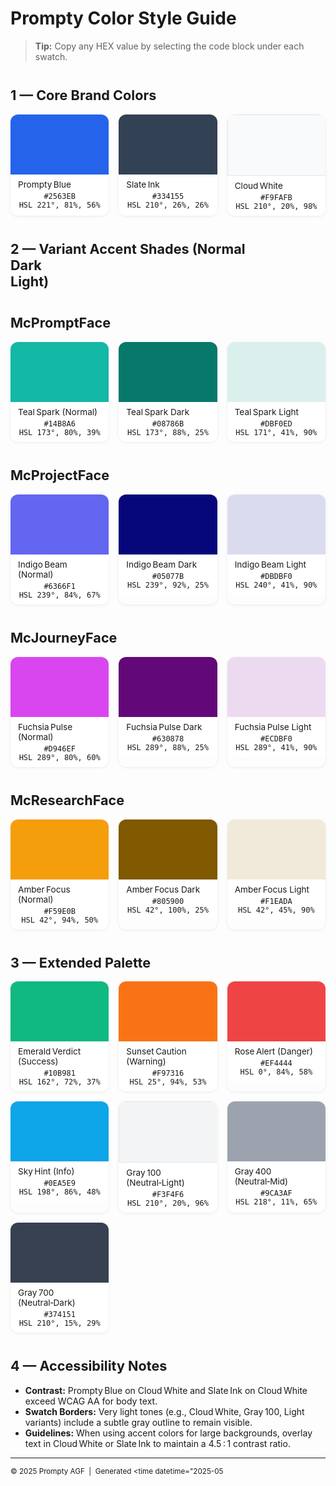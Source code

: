# Prompty Color Style Guide

> **Tip:** Copy any HEX value by selecting the code block under each swatch.

<style>
  /* Simple responsive grid for swatches */
  .palette-grid {
    display: grid;
    gap: 1rem;
    grid-template-columns: repeat(auto-fill, minmax(150px, 1fr));
    margin-top: 1rem;
  }
  .swatch {
    border-radius: 0.75rem;
    overflow: hidden;
    box-shadow: 0 1px 4px rgba(0,0,0,0.08);
    transition: transform .15s ease;
  }
  .swatch:hover { transform: translateY(-4px); }
  .swatch-color { height: 96px; width: 100%; }
  .swatch-meta { padding: .5rem .75rem; font-size: .85rem; background: #fff; }
  .swatch-meta code { font-size: .75rem; display: block; margin-top: .25rem; text-align: center }
  h2 { margin-top: 2.5rem; font-size: 1.35rem; }
</style>

## 1 — Core Brand Colors

<div class="palette-grid">
  <div class="swatch">
    <div class="swatch-color" style="background:#2563EB;"></div>
    <div class="swatch-meta">Prompty Blue<br><code>#2563EB<br>HSL 221°, 81%, 56%</code></div>
  </div>
  <div class="swatch">
    <div class="swatch-color" style="background:#334155;"></div>
    <div class="swatch-meta">Slate Ink<br><code>#334155<br>HSL 210°, 26%, 26%</code></div>
  </div>
  <div class="swatch">
    <div class="swatch-color" style="background:#F9FAFB; border:1px solid #E5E7EB;"></div>
    <div class="swatch-meta">Cloud White<br><code>#F9FAFB<br>HSL 210°, 20%, 98%</code></div>
  </div>
</div>

## 2 — Variant Accent Shades (Normal<br>Dark<br>Light)

<h2>McPromptFace</h2>
<div class="palette-grid">
  <div class="swatch">
    <div class="swatch-color" style="background:#14B8A6;"></div>
    <div class="swatch-meta">Teal Spark (Normal)<br><code>#14B8A6<br>HSL 173°, 80%, 39%</code></div>
  </div>
  <div class="swatch">
    <div class="swatch-color" style="background:#08786B;"></div>
    <div class="swatch-meta">Teal Spark Dark<br><code>#08786B<br>HSL 173°, 88%, 25%</code></div>
  </div>
  <div class="swatch">
    <div class="swatch-color" style="background:#DBF0ED;"></div>
    <div class="swatch-meta">Teal Spark Light<br><code>#DBF0ED<br>HSL 171°, 41%, 90%</code></div>
  </div>
</div>

<h2>McProjectFace</h2>
<div class="palette-grid">
  <div class="swatch">
    <div class="swatch-color" style="background:#6366F1;"></div>
    <div class="swatch-meta">Indigo Beam (Normal)<br><code>#6366F1<br>HSL 239°, 84%, 67%</code></div>
  </div>
  <div class="swatch">
    <div class="swatch-color" style="background:#05077B;"></div>
    <div class="swatch-meta">Indigo Beam Dark<br><code>#05077B<br>HSL 239°, 92%, 25%</code></div>
  </div>
  <div class="swatch">
    <div class="swatch-color" style="background:#DBDBF0;"></div>
    <div class="swatch-meta">Indigo Beam Light<br><code>#DBDBF0<br>HSL 240°, 41%, 90%</code></div>
  </div>
</div>

<h2>McJourneyFace</h2>
<div class="palette-grid">
  <div class="swatch">
    <div class="swatch-color" style="background:#D946EF;"></div>
    <div class="swatch-meta">Fuchsia Pulse (Normal)<br><code>#D946EF<br>HSL 289°, 80%, 60%</code></div>
  </div>
  <div class="swatch">
    <div class="swatch-color" style="background:#630878;"></div>
    <div class="swatch-meta">Fuchsia Pulse Dark<br><code>#630878<br>HSL 289°, 88%, 25%</code></div>
  </div>
  <div class="swatch">
    <div class="swatch-color" style="background:#ECDBF0;"></div>
    <div class="swatch-meta">Fuchsia Pulse Light<br><code>#ECDBF0<br>HSL 289°, 41%, 90%</code></div>
  </div>
</div>

<h2>McResearchFace</h2>
<div class="palette-grid">
  <div class="swatch">
    <div class="swatch-color" style="background:#F59E0B;"></div>
    <div class="swatch-meta">Amber Focus (Normal)<br><code>#F59E0B<br>HSL 42°, 94%, 50%</code></div>
  </div>
  <div class="swatch">
    <div class="swatch-color" style="background:#805900;"></div>
    <div class="swatch-meta">Amber Focus Dark<br><code>#805900<br>HSL 42°, 100%, 25%</code></div>
  </div>
  <div class="swatch">
    <div class="swatch-color" style="background:#F1EADA;"></div>
    <div class="swatch-meta">Amber Focus Light<br><code>#F1EADA<br>HSL 42°, 45%, 90%</code></div>
  </div>
</div>

## 3 — Extended Palette

<div class="palette-grid">
  <div class="swatch">
    <div class="swatch-color" style="background:#10B981;"></div>
    <div class="swatch-meta">Emerald Verdict (Success)<br><code>#10B981<br>HSL 162°, 72%, 37%</code></div>
  </div>
  <div class="swatch">
    <div class="swatch-color" style="background:#F97316;"></div>
    <div class="swatch-meta">Sunset Caution (Warning)<br><code>#F97316<br>HSL 25°, 94%, 53%</code></div>
  </div>
  <div class="swatch">
    <div class="swatch-color" style="background:#EF4444;"></div>
    <div class="swatch-meta">Rose Alert (Danger)<br><code>#EF4444<br>HSL 0°, 84%, 58%</code></div>
  </div>
  <div class="swatch">
    <div class="swatch-color" style="background:#0EA5E9;"></div>
    <div class="swatch-meta">Sky Hint (Info)<br><code>#0EA5E9<br>HSL 198°, 86%, 48%</code></div>
  </div>
  <div class="swatch">
    <div class="swatch-color" style="background:#F3F4F6; border:1px solid #E5E7EB;"></div>
    <div class="swatch-meta">Gray 100 (Neutral‑Light)<br><code>#F3F4F6<br>HSL 210°, 20%, 96%</code></div>
  </div>
  <div class="swatch">
    <div class="swatch-color" style="background:#9CA3AF;"></div>
    <div class="swatch-meta">Gray 400 (Neutral‑Mid)<br><code>#9CA3AF<br>HSL 218°, 11%, 65%</code></div>
  </div>
  <div class="swatch">
    <div class="swatch-color" style="background:#374151;"></div>
    <div class="swatch-meta">Gray 700 (Neutral‑Dark)<br><code>#374151<br>HSL 210°, 15%, 29%</code></div>
  </div>
</div>

## 4 — Accessibility Notes

* **Contrast:** Prompty Blue on Cloud White and Slate Ink on Cloud White exceed WCAG AA for body text.
* **Swatch Borders:** Very light tones (e.g., Cloud White, Gray 100, Light variants) include a subtle gray outline to remain visible.
* **Guidelines:** When using accent colors for large backgrounds, overlay text in Cloud White or Slate Ink to maintain a 4.5 : 1 contrast ratio.

---

<small>© 2025 Prompty AGF  |  Generated <time datetime="2025-05
